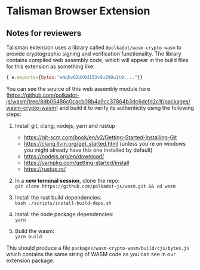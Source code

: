 # Talisman Browser Extension

## Notes for reviewers

Talisman extension uses a library called `@polkadot/wasm-crypto-wasm` to provide cryptographic signing and verification functionality. The library contains compiled web assembly code, which will appear in the build files for this extension as something like:

```js
{ e.exports={bytes:"eNqkvQ2UXUd153vOuZ99u1t9...."}}
```

You can see the source of this web assembly module here (https://github.com/polkadot-js/wasm/tree/8db05486c0cacb08b4a9cc37864b3dc6dcfd2c1f/packages/wasm-crypto-wasm) and build it to verify its authenticity using the following steps:

1. Install git, clang, nodejs, yarn and rustup

   - https://git-scm.com/book/en/v2/Getting-Started-Installing-Git
   - https://clang.llvm.org/get_started.html (unless you're on windows you might already have this one installed by default)
   - https://nodejs.org/en/download/
   - https://yarnpkg.com/getting-started/install
   - https://rustup.rs/

2. In a **new terminal session**, clone the repo:  
   `git clone https://github.com/polkadot-js/wasm.git && cd wasm`

3. Install the rust build dependencies:  
   `bash ./scripts/install-build-deps.sh`

4. Install the node package dependencies:  
   `yarn`

5. Build the wasm:  
   `yarn build`

This should produce a file `packages/wasm-crypto-wasm/build/cjs/bytes.js` which contains the same string of WASM code as you can see in our extension package.
